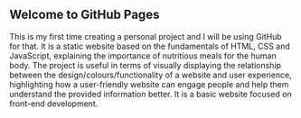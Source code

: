 ## Welcome to GitHub Pages

This is my first time creating a personal project and I will be using GitHub for that. It is a static website based on the fundamentals of HTML, CSS and JavaScript, explaining the importance of nutritious meals for the human body. The project is useful in terms of visually displaying the relationship between the design/colours/functionality of a website and user experience, highlighting how a user-friendly website can engage people and help them understand the provided information better. It is a basic website focused on front-end development. 
